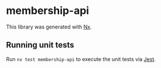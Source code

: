 # membership-api

This library was generated with [Nx](https://nx.dev).

## Running unit tests

Run `nx test membership-api` to execute the unit tests via [Jest](https://jestjs.io).
